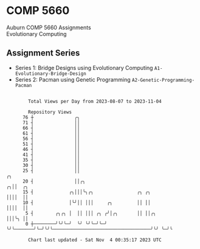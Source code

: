 # COMP 5660
Auburn COMP 5660 Assignments  
Evolutionary Computing

## Assignment Series
- Series 1: Bridge Designs using Evolutionary Computing `A1-Evolutionary-Bridge-Design`
- Series 2: Pacman using Genetic Programming `A2-Genetic-Programming-Pacman`

```

        Total Views per Day from 2023-08-07 to 2023-11-04

        Repository Views
      76 ┼               ╭╮
      71 ┤               ││
      66 ┤               ││
      61 ┤               ││
      56 ┤               ││
      51 ┤               ││
      46 ┤               ││
      41 ┤               ││
      35 ┤               ││
      30 ┤               ││
      25 ┤               ││                                                                  ╭╮
      20 ┤               ││╭╮                                                              ╭╮││  ╭╮
      15 ┤             ╭╮│││╰╮╭╮                ╭╮ ╭╮                                      ││││  ││
      10 ┤             │╰╯││ │││     ╭╮         ││ ││                                      ││││  ││
       5 ┤        ╭╮╭╮ │  ││ │││ ╭╮ ╭╯│╭╮       ││ ││╭╮                                    │││╰╮ ││
       0 ┼────────╯╰╯╰─╯  ╰╯ ╰╯╰─╯╰─╯ ╰╯╰───────╯╰─╯╰╯╰────────────────────────────────────╯╰╯ ╰─╯╰

        Chart last updated - Sat Nov  4 00:35:17 2023 UTC
        
```
